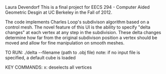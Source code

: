 Laura Devendorf
This is a final project for EECS 294 - Computer Aided Geometric Desgin at UC Berkeley in the Fall of 2012.

The code implements Charles Loop's subdivison algorithm based on a control mesh. The novel feature of this UI is the ability to specify "delta changes" at each vertex at any step in the subdivision. These delta changes determine how far from the original subdivison position a vertex should be moved and allow for fine manipulation on smooth meshes. 

TO RUN:
./delta --filename (path to .obj file)
note: if no input file is specified, a default cube is loaded

KEY COMMANDS:
x: deselects all vertices

